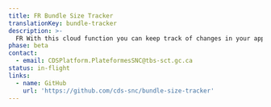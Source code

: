 ```yaml
---
title: FR Bundle Size Tracker
translationKey: bundle-tracker
description: >-
  FR With this cloud function you can keep track of changes in your application bundle size over time to ensure that it doesn't grow to large keeping it preformant on slow connections and mobile devices. 
phase: beta
contact:
  - email: CDSPlatform.PlateformesSNC@tbs-sct.gc.ca
status: in-flight
links:
  - name: GitHub
    url: 'https://github.com/cds-snc/bundle-size-tracker'
---
```


